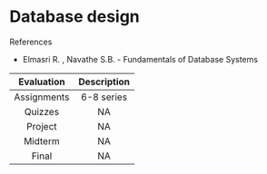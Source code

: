 # Database design
References 
- Elmasri R. , Navathe  S.B. - Fundamentals of Database Systems

| Evaluation | Description |
|:-------:| :-------:|
|Assignments| 6-8 series|
|Quizzes| NA|
|Project| NA|
|Midterm| NA|
|Final| NA|
